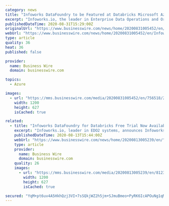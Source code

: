 ```yaml
---
category: news
title: "Infoworks DataFoundry to be Featured at Databricks Microsoft Azure Event"
excerpt: "Infoworks.io, the leader in Enterprise Data Operations and Orchestration (EDO2) systems, announces that the company is co-sponsoring a Unified Data Analytics virtual workshop with Databricks and Microsoft Azure this week."
publishedDateTime: 2020-08-31T15:29:00Z
originalUrl: "https://www.businesswire.com/news/home/20200831005452/en/Infoworks-DataFoundry-Featured-Databricks-Microsoft-Azure-Event"
webUrl: "https://www.businesswire.com/news/home/20200831005452/en/Infoworks-DataFoundry-Featured-Databricks-Microsoft-Azure-Event"
type: article
quality: 36
heat: 36
published: false

provider:
  name: Business Wire
  domain: businesswire.com

topics:
  - Azure

images:
  - url: "https://mms.businesswire.com/media/20200831005452/en/756518/23/Infoworks.jpg"
    width: 1200
    height: 627
    isCached: true

related:
  - title: "Infoworks DataFoundry for Databricks Free Trial Now Available in Microsoft Azure Marketplace"
    excerpt: "Infoworks.io, leader in EDO2 systems, announces Infoworks DataFoundry for Databricks is now avail. as a free trial offer in the MSFT Azure Marketplace"
    publishedDateTime: 2020-08-13T15:44:00Z
    webUrl: "https://www.businesswire.com/news/home/20200813005239/en/"
    type: article
    provider:
      name: Business Wire
      domain: businesswire.com
    quality: 26
    images:
      - url: "https://mms.businesswire.com/media/20200813005239/en/812388/23/4118036_Infoworks-logo_.jpg"
        width: 1200
        height: 627
        isCached: true

secured: "YqM+pt6uv4A5HkhQzj3VI+7sSQkjWZ2h5jm+SJmuBmeo+PyRK6IcAPOuNg1qM+rKMsVOjFEpluCUDcNNfbcinqu6QxG+lDIYjbbVg8FOYXp3xAUDuKobHGZZEVR+XeCqUCrWrCMmXRmksGS5IUf3M0WcjOdng580PyQOqIXYKQKlxQH37r8CF9T0c3ZRJOa1R6dksoo1mluxdtwfjbBzi81cTmUar6BqdK/tJwW/3xTAVPyO+is2BnIGu5G/J0igDxdqdVJvlAA8bM3gbDIjM9E+xlBolM8PecjeV7fvUGn6uCZbKNIPLqLV/cjvhOZVxWOCptRHmpuL7K/e/qMW9wU+qPVWGyrPraK88/1QD2Q=;c/OY4BIc5wS5zbjFViPlJg=="
---
```


